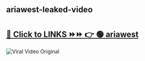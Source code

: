 
 ## ariawest-leaked-video 

# <h2><a href="https://clipsfans.com/ariawest&ref=git">🔗 Click to LINKS ⏩⏩ 👉 🟢 ariawest </a></h2>

<a href="https://clipsfans.com/ariawest&ref=git" rel="nofollow" data-target="animated-image.originalLink"><img src="https://i.ibb.co.com/xMMVF88/686577567.gif" alt="Viral Video Original" style="max-width: 100%; display: inline-block;" data-target="animated-image.originalImage"></a>
